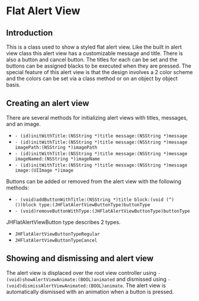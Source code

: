 # Flat Alert View

## Introduction

This is a class used to show a styled flat alert view. Like the built in alert view class this alert view has a customizable message and title. There is also a button and cancel button. The titles for each can be set and the buttons can be assigned blacks to be executed when they are pressed. The special feature of this alert view is that the design involves a 2 color scheme and the colors can be set via a class method or on an object by object basis.

## Creating an alert view

There are several methods for initializing alert views with titles, messages, and an image.

- `- (id)initWithTitle:(NSString *)title message:(NSString *)message`
- `- (id)initWithTitle:(NSString *)title message:(NSString *)message imagePath:(NSString *)imagePath`
- `- (id)initWithTitle:(NSString *)title message:(NSString *)message imageNamed:(NSString *)imageName`
- `- (id)initWithTitle:(NSString *)title message:(NSString *)message image:(UIImage *)image`

Buttons can be added or removed from the alert view with the following methods:

- `- (void)addButtonWithTitle:(NSString *)title block:(void (^)())block type:(JHFlatAlertViewButtonType)buttonType`
- `- (void)removeButtonWithType:(JHFlatAlertViewButtonType)buttonType`

JHFlatAlertViewButton type describes 2 types.

- `JHFlatAlertViewButtonTypeRegular`
- `JHFlatAlertViewButtonTypeCancel`

## Showing and dismissing and alert view

The alert view is displaced over the root view controller using `- (void)showAlertViewAnimate:(BOOL)animated` and dismissed using `- (void)dismissAlertViewAnimated:(BOOL)animate`. The alert view is automatically dismissed with an animation when a button is pressed.